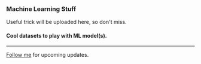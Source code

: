 ### Machine Learning Stuff
Useful trick will be uploaded here, so don't miss.
#### Cool datasets to play with ML model(s).
----------


[Follow me](https://github.com/vijaypurohit322) for upcoming updates. 

